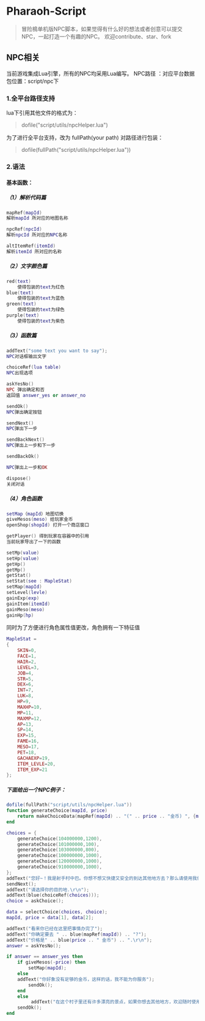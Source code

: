 # Pharaoh-Script

> 冒险樢单机版NPC脚本，如果觉得有什么好的想法或者创意可以提交NPC，一起打造一个有趣的NPC。
欢迎contribute、star、fork

## NPC相关

当前游戏集成Lua引擎，所有的NPC均采用Lua编写。
NPC路径 ：对应平台数据包位置：script/npc下

### 1.全平台路径支持
lua下引用其他文件的格式为：
> dofile("script/utils/npcHelper.lua")

为了进行全平台支持，改为 fullPath(your path) 对路径进行包装：

> dofile(fullPath("script/utils/npcHelper.lua"))

### 2.语法

#### 基本函数：
##### （1）解析代码篇


```lua
mapRef(mapId) 
解析mapId 所对应的地图名称

```



```lua
npcRef(npcId)
解析npcId 所对应的NPC名称
```



```lua
altItemRef(itemId)
解析itemId 所对应的名称
```


##### （2）文字颜色篇

```lua
red(text)
    使得包装的text为红色
blue(text)
    使得包装的text为蓝色
green(text)
    使得包装的text为绿色
purple(text)
    使得包装的text为紫色
```


##### （3）函数篇

```lua
addText("some text you want to say");
NPC对话框输出文字

choiceRef(lua table)
NPC出现选项

askYesNo()
NPC 弹出确定和否 
返回值 answer_yes or answer_no

sendOk()
NPC弹出确定按钮

sendNext()
NPC弹出下一步

sendBackNext()
NPC弹出上一步和下一步

sendBackOk()

NPC弹出上一步和OK

dispose() 
关闭对话
```
##### （4）角色函数

```lua
setMap（mapId）地图切换
giveMesos(meso) 给玩家金币
openShop(shopId) 打开一个商店窗口
```

```lua
getPlayer() 得到玩家在容器中的引用
当前玩家导出了一下的函数

setMp(value)
setHp(value)
getHp()
getMp()
getStat()
setStat(see : MapleStat)
setMap(mapId)
setLevel(levle)
gainExp(exp)
gainItem(itemId)
gainMeso(meso)
gainHp(hp)

```


同时为了方便进行角色属性值更改，角色拥有一下特征值

```lua
MapleStat = 
{
    SKIN=0,
    FACE=1,
    HAIR=2,
    LEVEL=3,
    JOB=4,
    STR=5,
    DEX=6,
    INT=7,
    LUK=8,
    HP=9,
    MAXHP=10,
    MP=11,
    MAXMP=12,
    AP=13,
    SP=14,
    EXP=15,
    FAME=16,
    MESO=17,
    PET=18,
    GACHAEXP=19,
    ITEM_LEVLE=20,
    ITEM_EXP=21
};

```

##### 下面给出一个NPC例子：


```lua
dofile(fullPath("script/utils/npcHelper.lua"))
function generateChoice(mapId, price)
    return makeChoiceData(mapRef(mapId) .. "(" .. price .. "金币) ", {mapId, price});
end

choices = {
    generateChoice(104000000,1200),
    generateChoice(101000000,100),
    generateChoice(103000000,800),
    generateChoice(100000000,1000),
    generateChoice(120000000,1000),
    generateChoice(910000000,1000),
};
addText("您好~！我是射手村中巴。你想不想又快捷又安全的到达其他地方去？那么请使用我们的出租车吧。它会马上将你送到你想去的地方，价格很便宜哦！");
sendNext();
addText("请选择你的目的地.\r\n");
addText(blue(choiceRef(choices)));
choice = askChoice();

data = selectChoice(choices, choice);
mapId, price = data[1], data[2];

addText("看来你已经在这里把事情办完了");
addText("你确定要去 " .. blue(mapRef(mapId)) .. "?");
addText("价格是" .. blue(price .. " 金币") .. ".\r\n");
answer = askYesNo();

if answer == answer_yes then
    if giveMesos(-price) then
        setMap(mapId);
    else
    addText("你好象没有足够的金币，这样的话，我不能为你服务");
        sendOk();
    end
    else
         addText("在这个村子里还有许多漂亮的景点，如果你想去其他地方，欢迎随时使用我们的出租车服务。");
    sendOk();
end
```
